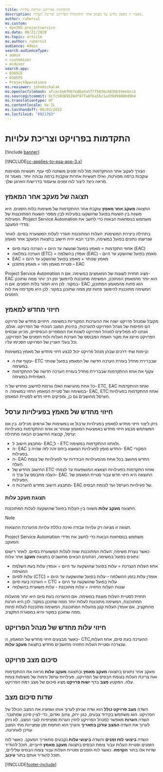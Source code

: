 ```yaml
---
title: התקדמות בפרויקט וצריכת עלויות
description: מאמר זו מספק מידע על מעקב אחר התקדמות הפרויקט וצריכת העלות.
author: ruhercul
ms.custom:
- dyn365-projectservice
ms.date: 08/21/2020
ms.topic: article
ms.author: ruhercul
audience: Admin
search.audienceType:
- admin
- customizer
- enduser
search.app:
- D365CE
- D365PS
- ProjectOperations
ms.reviewer: johnmichalak
ms.openlocfilehash: afcac5e6fbb7ed8a5a5f7f5876c6035b59eebcc2
ms.sourcegitcommit: 6cfc50d89528df977a8f6a55c1ad39d99800d9b4
ms.translationtype: HT
ms.contentlocale: he-IL
ms.lasthandoff: 06/03/2022
ms.locfileid: "8921763"
---
```

# <a name="project-progress-and-cost-consumption"></a>התקדמות בפרויקט וצריכת עלויות

[!include [banner](../includes/psa-now-project-operations.md)]

[!INCLUDE[cc-applies-to-psa-app-3.x](../includes/cc-applies-to-psa-app-3x.md)]

הצורך לעקוב אחר ההתקדמות מול לוח זמנים משתנה לפי ענף. תעשיות מסוימות עוקבות ברמה מפורטת, ואילו תעשיות אחרות עוקבות ברמה גבוהה יותר. מאמר זה מראה כיצד ליצור לוח זמנים שיעמוד בדרישות הארגון שלך.

## <a name="effort-tracking-view"></a>תצוגה של מעקב אחר המאמץ

התצוגה **מעקב אחר מאמץ** עוקבת אחר ההתקדמות של משימות בלוח הזמנים. היא משווה בין השעות בפועל שהושקעו בפעילות לבין מספר השעות המתוכננות של הפעילות. Project Service Automation משתמש בנוסחאות הבאות כדי לחשב את מדדי המעקב:

בתחילה ביצירת המשימות: העלות המתוכננת תוגדר לעלות המשוערת בסיום. לאחר שנרשמו ‏‫נתונים בפועל‬ במשימה, הדבר הבא יהיה חישוב בתצוגת המעקב אחר מאמץ

- אחוזי התקדמות = מאמץ בפועל שנעשה עד היום + הערכה בעת סיום (EAC) 
- הערכה במלואה (ETC) = אומדן בהשלמה (EAC) - מאמץ בפועל שהושקע עד היום 
- EAC = מאמץ שנותר + מאמץ בפועל שהושקע עד היום 
- סטיית מאמץ חזוי = מאמץ מתוכנן – EAC

Project Service Automation מציג תחזית לשונות של המאמצים במשימה. אם ה- EAC הוא יותר מהמאמץ המתוכנן, המשימה מתוכננת להימשך זמן רב יותר ממה שתוכנן במקור. לכן היא תפגר בלוח הזמנים. אם ה- EAC הוא פחות מהמאמץ המתוכנן, המשימה מתוכננת להימשך פחות זמן ממה שתוכנן במקור. לכן היא מקדימה את לוח הזמנים.

## <a name="reprojecting-effort"></a>חיזוי מחדש למאמץ

מקובל שמנהל פרויקט ישנה את ההערכות המקוריות במשימה. חיזויים מחדש של פרויקט הם תפיסות של מנהל הפרויקט להערכות, בהינתן המצב הנוכחי של הפרויקט. אולם, אנחנו לא ממליצים למנהל הפרויקט לשנות את המספרים הבסיסיים, מכיוון שבסיס הפרויקט מייצג את מקור האמת המבוסס של הערכת העלות ולוח הזמנים של הפרויקט, וכל בעלי העניין של הפרויקט הסכימו עליו.

קיימות שתי דרכים שבהן מנהל פרויקט יכול לבצע חיזוי מחדש של מאמץ במשימות:

- עקוף את ה- ETC שבברירת מחדל בעזרת הערכה חדשה של המאמץ בפועל שנותר במשימה. 
- עקוף את אחוז ההתקדמות שבברירת מחדל בעזרת הערכה חדשה של ההתקדמות האמיתית במשימה.

כל אחת מהגישות האלו גורמת לחישוב מחדש של ה- ETC, ‏EAC ואחוז ההתקדמות במשימה ושל סטיית המאמץ החזוי במשימה. ה- EAC, ‏ETC ואחוז ההתקדמות בפעילויות הערסל מחושבים גם כן, ומפיקים חיזוי חדש לסטיית המאמץ.

## <a name="reprojection-of-effort-on-summary-tasks"></a>חיזוי מחדש של מאמץ בפעילויות ערסל

ניתן ליצור חיזוי מחדש למאמץ בפעילויות ערבול או במשימות של גורמים מכילים. בין אם המשתמש מבצע חיזוי מחדש באמצעות המאמץ שנותר או אחוז ההתקדמות בפעילויות ערסל, קבוצת החישובים הבאה מתחילה:

- מתבצע חישוב ל- EAC,‏‏ ל- ETC ולאחוז ההתקדמות במשימה.
- ה- EAC החדש מופץ לפעילויות הצאצא ביחס זהה לזה שהיה ב- EAC המקורי בפעילות.
- ה- EAC החדש מחושב בכל אחת מהפעילויות הבודדות עד לפעילויות של צומת העלה. 
- החישוב מחדש של ETC ואחוז התקדמות בפעילויות הצאצא המושפעות עד לצמתי העלה מתבסס על ערך ה- EAC. התוצאה היא חיזוי חדש עבור סטיית המאמץ של הפעילות. 
- מתבצע חישוב מחדש להערכות ה- EAC של פעילויות הערסל ועד לצומת הבסיס.

### <a name="cost-tracking-view"></a>תצוגת מעקב עלות 

התצוגה **מעקב עלות** משווה בין העלות בפועל שהושקעה לעלות המתוכננת. 

> [!NOTE]
> תצוגה זו מציגה רק עלויות עבודה ואינה כוללת עלויות מהערכת ההוצאות. 

Project Service Automation משתמש בנוסחאות הבאות כדי לחשב את מדדי המעקב:

כאשר נוצרת משימה, העלות המתוכננת שווה לעלות המשוערת בסיום. לאחר רישום ‏‫נתונים בפועל‬ במשימה, הנתונים הבאים מחושבים בתצוגת **מעקב** אחר עלות:

 - אחוז העלות הנצרכת = עלות בפועל שהושקעה עד היום ÷ אומדן עלות בעת השלמת המשימה
 - עלות לסיום (CTC) = אומדן עלות בזמן ההשלמה – עלות בפועל שהושקעה עד היום
 - הערכה בעת סיום = CTC + עלות בפועל שהושקעה עד היום
 - שונות העלות החזויה = עלות מתוכננת - עלות משוערת בהשלמה

תחזית לסטיית העלות מוצגת במשימה. אם ההערכה בעת סיום היא יותר מהעלות המתוכננת, המשימה מתוכננת לעלות יותר ממה שתוכנן במקור. לכן היא חורגת מהתקציב. אם אומדן העלות קטן מהעלות המתוכננת, המשימה מתוכננת לעלות פחות ממה שתוכנן במקור והיא במסגרת התקציב.

## <a name="project-managers-reprojection-of-cost"></a>חיזוי עלות מחדש של מנהל הפרויקט

כאשר מבצעים חיזוי מחדש של המאמץ, ה- CTC,‏ ההערכה בעת סיום, אחוז העלות שנצרכה וסטיית העלות החזויה מחושבים מחדש בתצוגה **מעקב עלות**.

## <a name="project-status-summary"></a>סיכום מצב פרויקט

מעקב אחר נתונים בתצוגה **מעקב מאמץ** ובתצוגה **מעקב עלות** מראה את ההתקדמות ואת צריכת העלות בצומת הבסיס של הפרויקט, פעילויות ערסל ורמות של משימות צומת עלה. המקטע **מצב** בדף **ישות פרויקט** מציג סיכום של מצב רמת הפרויקט.

## <a name="status-summary-fields"></a>שדות סיכום מצב

השדה **מצב פרויקט כולל‬** הוא שדה שניתן לערוך אותו ושמציג את המצב הכולל של הפרויקט. הוא משתמש בקידוד צבעים, כגון ירוק, צהוב ואדום, כדי לציין סיכון שמתגבר. השדה **הערות** מאפשר למנהל הפרויקט להזין הערות ספציפיות לגבי המצב. לא ניתן לערוך את השדה **‏‫המצב עודכן בתאריך** והערך הוא חותמת זמן שמציינת מתי המצב עודכן לאחרונה.

השדה **‏‫ביצועי לוח זמנים‬** והשדה **‏‫ביצועי עלות‬** נקבעים מתאריך המעקב. כאשר לוח הזמנים וסטיית העלות עבור צומת הבסיס בתצוגה **מעקב מאמץ** חיוביים, תוכל להגדיר שדות אלו בתור **הקדמה‬**. כאשר לוח הזמנים וסטיית העלות עבור צומת הבסיס שליליים, תוכל להגדיר אותם בתור **עיכוב**.


[!INCLUDE[footer-include](../includes/footer-banner.md)]
